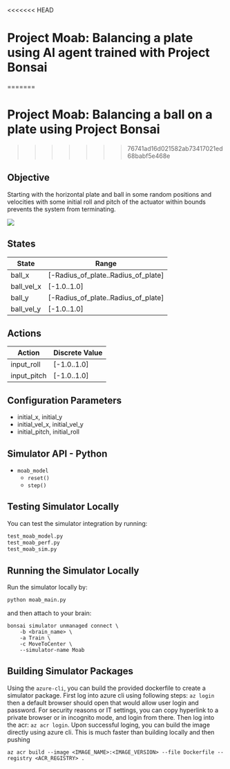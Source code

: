 <<<<<<< HEAD
# Project Moab: Balancing a plate using AI agent trained with Project Bonsai
=======
# Project Moab: Balancing a ball on a plate using Project Bonsai
>>>>>>> 76741ad16d021582ab73417021ed68babf5e468e

## Objective

Starting with the horizontal plate and ball in some random positions and velocities with some initial roll and pitch of the actuator within bounds prevents the system from terminating. 

![](https://microsoft.github.io/moab/img/tutorials/1/moab-photo.png)

## States

| State                    | Range         |
| ------------------------ | ------------- |
| ball_x           | [-Radius_of_plate..Radius_of_plate]   |
| ball_vel_x       | [-1.0..1.0]   |
| ball_y           | [-Radius_of_plate..Radius_of_plate]  |
| ball_vel_y       | [-1.0..1.0]   |

## Actions

| Action          | Discrete Value |
| --------------- | -------------- |
| input_roll      | [-1.0..1.0]    |
| input_pitch     | [-1.0..1.0]    |

## Configuration Parameters

- initial_x, initial_y
- initial_vel_x, initial_vel_y
- initial_pitch, initial_roll

## Simulator API - Python

- `moab_model`
    - `reset()`
    - `step()`

## Testing Simulator Locally

You can test the simulator integration by running:

```bash
test_moab_model.py
test_moab_perf.py
test_moab_sim.py
```

## Running the Simulator Locally

Run the simulator locally by:

```bash
python moab_main.py
```

and then attach to your brain:

```
bonsai simulator unmanaged connect \                          
    -b <brain_name> \
    -a Train \
    -c MoveToCenter \
    --simulator-name Moab
```

## Building Simulator Packages

Using the `azure-cli`, you can build the provided dockerfile to create a simulator package. First log into azure cli using following steps:
`az login` then a default browser should open that would allow user login and password. For security reasons or IT settings, you can copy hyperlink to a private browser or in incognito mode, and login from there.
Then log into the acr: `az acr login`. Upon successful loging, you can build the image directly using azure cli. This is much faster than building locally and then pushing
```
az acr build --image <IMAGE_NAME>:<IMAGE_VERSION> --file Dockerfile --registry <ACR_REGISTRY> .
```
